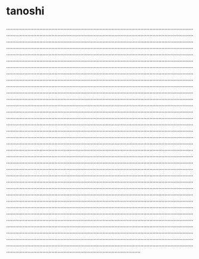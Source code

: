 # tanoshi
.............................................................................................................................................................................................................................................................................................................................................................................................................................................................................................................................................................................................................................................................................................................................................................................................................................................................................................................................................................................................................................................................................................................................................................................................................................................................................................................................................................................................................................................................................................................................................................................................................................................................................................................................................................................................................................................................................................................................................................................................................................................................................................................................................................................................................................................................................................................................................................................................................................................................................................................................................................................................................................................................................................................................................................................................................................................................................................................................................................................................................................................................................................................................................................................................................................................................................................................................................................................................................................................................................................................................................................................................................................................................................................................................................................................................................................................................................................................................................................................................................................................................................................................................................................................................................................................................................................................................................................................................................................................................................................................................................................................................................